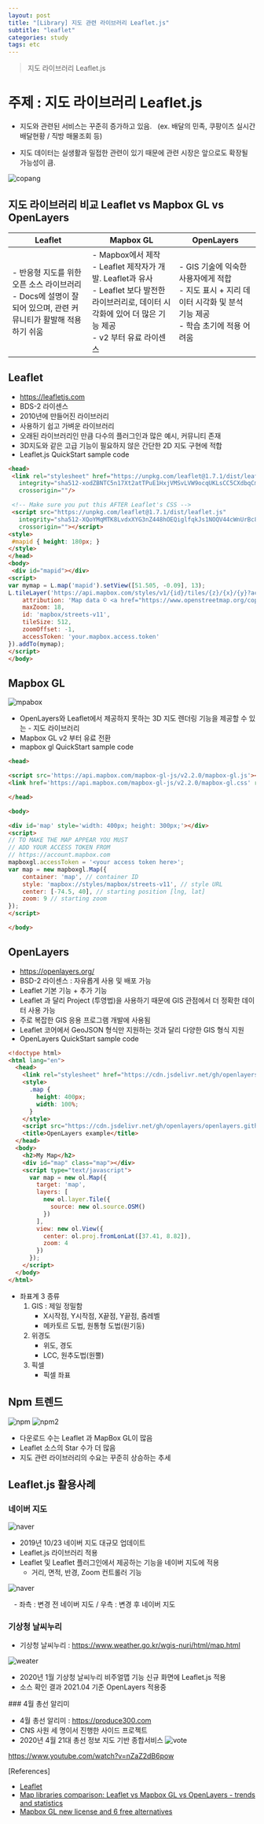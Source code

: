 ```yaml
---
layout: post
title: "[Library] 지도 관련 라이브러리 Leaflet.js"
subtitle: "leaflet"
categories: study
tags: etc
---
```


> 지도 라이브러리 Leaflet.js

# 주제 : 지도 라이브러리 Leaflet.js

- 지도와 관련된 서비스는 꾸준히 증가하고 있음.
  (ex. 배달의 민족, 쿠팡이츠 실시간 배달현황 / 직방 매물조회 등)

- 지도 데이터는 실생활과 밀접한 관련이 있기 때문에 관련 시장은 앞으로도 확장될 가능성이 큼.

![copang](/assets/img/build/1_배민_쿠팡이츠.png)


## 지도 라이브러리 비교 Leaflet vs Mapbox GL vs OpenLayers

|Leaflet|Mapbox GL|OpenLayers|
|-------|---------|----------|
|- 반응형 지도를 위한 오픈 소스 라이브러리<br/>- Docs에 설명이 잘 되어 있으며, 관련 커뮤니티가 활발해 적용하기 쉬움<br/>|- Mapbox에서 제작<br/>- Leaflet 제작자가 개발. Leaflet과 유사<br/>- Leaflet 보다 발전한 라이브러리로, 데이터 시각화에 있어 더 많은 기능 제공<br/>- v2 부터 유료 라이센스|- GIS 기술에 익숙한 사용자에게 적합<br/>- 지도 표시 + 지리 데이터 시각화 및 분석 기능 제공<br/>- 학습 초기에 적용 어려움|

## Leaflet
- https://leafletjs.com  
- BDS-2 라이센스  
- 2010년에 만들어진 라이브러리
- 사용하기 쉽고 가벼운 라이브러리
- 오래된 라이브러리인 만큼 다수의 플러그인과 많은 예시, 커뮤니티 존재
- 3D지도와 같은 고급 기능이 필요하지 않은 간단한 2D 지도 구현에 적합
- Leaflet.js QuickStart sample code
```html
<head>
 <link rel="stylesheet" href="https://unpkg.com/leaflet@1.7.1/dist/leaflet.css"
   integrity="sha512-xodZBNTC5n17Xt2atTPuE1HxjVMSvLVW9ocqUKLsCC5CXdbqCmblAshOMAS6/keqq/sMZMZ19scR4PsZChSR7A=="
   crossorigin=""/>

 <!-- Make sure you put this AFTER Leaflet's CSS -->
 <script src="https://unpkg.com/leaflet@1.7.1/dist/leaflet.js"
   integrity="sha512-XQoYMqMTK8LvdxXYG3nZ448hOEQiglfqkJs1NOQV44cWnUrBc8PkAOcXy20w0vlaXaVUearIOBhiXZ5V3ynxwA=="
   crossorigin=""></script>
<style>
 #mapid { height: 180px; }
</style>
</head>
<body>
 <div id="mapid"></div>
<script>
var mymap = L.map('mapid').setView([51.505, -0.09], 13);
L.tileLayer('https://api.mapbox.com/styles/v1/{id}/tiles/{z}/{x}/{y}?access_token={accessToken}', {
    attribution: 'Map data © <a href="https://www.openstreetmap.org/copyright">OpenStreetMap</a> contributors, Imagery © <a href="https://www.mapbox.com/">Mapbox</a>',
    maxZoom: 18,
    id: 'mapbox/streets-v11',
    tileSize: 512,
    zoomOffset: -1,
    accessToken: 'your.mapbox.access.token'
}).addTo(mymap);
</script>
</body>
```

## Mapbox GL
![mpabox](/assets/img/build/2_mapboxgl.png)

- OpenLayers와 Leaflet에서 제공하지 못하는 3D 지도 렌더링 기능을 제공할 수 있는 - 지도 라이브러리
- Mapbox GL v2 부터 유료 전환
- mapbox gl QuickStart sample code
```html
<head>

<script src='https://api.mapbox.com/mapbox-gl-js/v2.2.0/mapbox-gl.js'></script>
<link href='https://api.mapbox.com/mapbox-gl-js/v2.2.0/mapbox-gl.css' rel='stylesheet' />

</head>

<body>

<div id='map' style='width: 400px; height: 300px;'></div>
<script>
// TO MAKE THE MAP APPEAR YOU MUST
// ADD YOUR ACCESS TOKEN FROM
// https://account.mapbox.com
mapboxgl.accessToken = '<your access token here>';
var map = new mapboxgl.Map({
	container: 'map', // container ID
	style: 'mapbox://styles/mapbox/streets-v11', // style URL
	center: [-74.5, 40], // starting position [lng, lat]
	zoom: 9 // starting zoom
});
</script>

</body>
```

## OpenLayers
- https://openlayers.org/
- BSD-2 라이센스 : 자유롭게 사용 및 배포 가능
- Leaflet 기본 기능 + 추가 기능
- Leaflet 과 달리 Project (투영법)을 사용하기 때문에 GIS 관점에서 더 정확한 데이터 사용 가능
- 주로 복잡한 GIS 응용 프로그램 개발에 사용됨
- Leaflet 코어에서 GeoJSON 형식만 지원하는 것과 달리 다양한 GIS 형식 지원
- OpenLayers QuickStart sample code
```html
<!doctype html>
<html lang="en">
  <head>
    <link rel="stylesheet" href="https://cdn.jsdelivr.net/gh/openlayers/openlayers.github.io@master/en/v6.5.0/css/ol.css" type="text/css">
    <style>
      .map {
        height: 400px;
        width: 100%;
      }
    </style>
    <script src="https://cdn.jsdelivr.net/gh/openlayers/openlayers.github.io@master/en/v6.5.0/build/ol.js"></script>
    <title>OpenLayers example</title>
  </head>
  <body>
    <h2>My Map</h2>
    <div id="map" class="map"></div>
    <script type="text/javascript">
      var map = new ol.Map({
        target: 'map',
        layers: [
          new ol.layer.Tile({
            source: new ol.source.OSM()
          })
        ],
        view: new ol.View({
          center: ol.proj.fromLonLat([37.41, 8.82]),
          zoom: 4
        })
      });
    </script>
  </body>
</html>
```

- 좌표계 3 종류
    1. GIS : 제일 정밀함
        - X시작점, Y시작점, X끝점, Y끝점, 줌레벨
        - 메카토르 도법, 원통형 도법(원기둥)
    2. 위경도
        - 위도, 경도
        - LCC, 원추도법(원뿔)
    3. 픽셀
        - 픽셀 좌표


## Npm 트렌드

![npm](/assets/img/build/3_npm_trends.png)
![npm2](/assets/img/build/4_npm_trend.png)
- 다운로드 수는 Leaflet 과 MapBox GL이 많음
- Leaflet 소스의 Star 수가 더 많음
- 지도 관련 라이브러리의 수요는 꾸준히 상승하는 추세


## Leaflet.js 활용사례
### 네이버 지도

![naver](/assets/img/build/5_naver_map.png)
- 2019년 10/23 네이버 지도 대규모 업데이트
- Leaflet.js 라이브러리 적용
- Leaflet 및 Leaflet 플러그인에서 제공하는 기능을 네이버 지도에 적용
    + 거리, 면적, 반경, Zoom 컨트롤러 기능

![naver](/assets/img/build/6_naver-map-bf-af.png)

   - 좌측 : 변경 전 네이버 지도 / 우측 : 변경 후 네이버 지도



### 기상청 날씨누리
- 기상청 날씨누리 : https://www.weather.go.kr/wgis-nuri/html/map.html

![weater](/assets/img/build/7_기상청날씨누리.png)
- 2020년 1월 기상청 날씨누리 비주얼맵 기능 신규 화면에 Leaflet.js 적용
- 소스 확인 결과 2021.04 기준 OpenLayers 적용중





### 4월 총선 알리미
- 4월 총선 알리미 : https://produce300.com
- CNS 사원 세 명이서 진행한 사이드 프로젝트
- 2020년 4월 21대 총선 정보 지도 기반 종합서비스
![vote](/assets/img/build/8_Produce300_1.gif)


https://www.youtube.com/watch?v=nZaZ2dB6pow


[References]
- [Leaflet](https://leafletjs.com/)
- [Map libraries comparison: Leaflet vs Mapbox GL vs OpenLayers - trends and statistics](https://www.geoapify.com/map-libraries-comparison-leaflet-vs-mapbox-gl-vs-openlayers-trends-and-statistics)
- [Mapbox GL new license and 6 free alternatives](https://www.geoapify.com/mapbox-gl-new-license-and-6-free-alternatives)